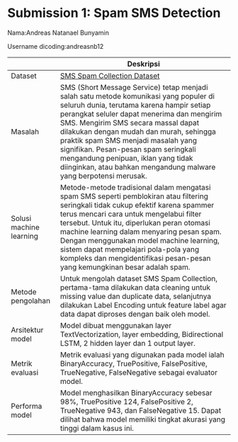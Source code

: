 # Submission 1: Spam SMS Detection
Nama:Andreas Natanael Bunyamin

Username dicoding:andreasnb12

| | Deskripsi |
| ----------- | ----------- |
| Dataset | [SMS Spam Collection Dataset](https://www.kaggle.com/datasets/uciml/sms-spam-collection-dataset/data) |
| Masalah | SMS (Short Message Service) tetap menjadi salah satu metode komunikasi yang populer di seluruh dunia, terutama karena hampir setiap perangkat seluler dapat menerima dan mengirim SMS. Mengirim SMS secara massal dapat dilakukan dengan mudah dan murah, sehingga praktik spam SMS menjadi masalah yang signifikan. Pesan-pesan spam seringkali mengandung penipuan, iklan yang tidak diinginkan, atau bahkan mengandung malware yang berpotensi merusak. |
| Solusi machine learning |  Metode-metode tradisional dalam mengatasi spam SMS seperti pemblokiran atau filtering seringkali tidak cukup efektif karena spammer terus mencari cara untuk mengelabui filter tersebut. Untuk itu, diperlukan peran otomasi machine learning dalam menyaring pesan spam. Dengan menggunakan model machine learning, sistem dapat mempelajari pola-pola yang kompleks dan mengidentifikasi pesan-pesan yang kemungkinan besar adalah spam. |
| Metode pengolahan | Untuk mengolah dataset SMS Spam Collection, pertama-tama dilakukan data cleaning untuk missing value dan duplicate data, selanjutnya dilakukan Label Encoding untuk feature label agar data dapat diproses dengan baik oleh model.  |
| Arsitektur model | Model dibuat menggunakan layer TextVectorization, layer embedding, Bidirectional LSTM, 2 hidden layer dan 1 output layer.  |
| Metrik evaluasi | Metrik evaluasi yang digunakan pada model ialah BinaryAccuracy, TruePositive, FalsePositive, TrueNegative, FalseNegative sebagai evaluator model. |
| Performa model | Model menghasilkan BinaryAccuracy sebesar 98%, TruePositive 124, FalsePositive 2, TrueNegative 943, dan FalseNegative 15. Dapat dilihat bahwa model memiliki tingkat akurasi yang tinggi dalam kasus ini. |

